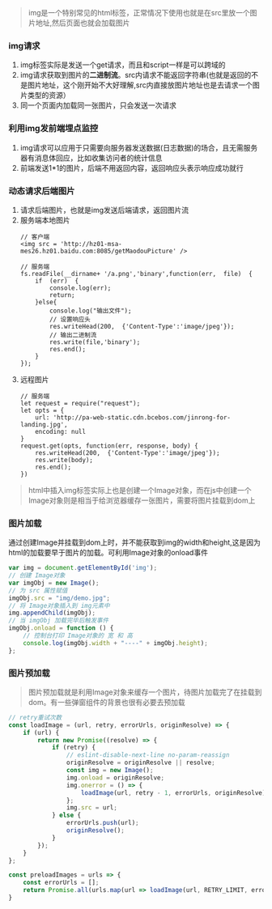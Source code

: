 >img是一个特别常见的html标签，正常情况下使用也就是在src里放一个图片地址,然后页面也就会加载图片

### img请求
1. img标签实际是发送一个get请求，而且和script一样是可以跨域的
1. img请求获取到图片的**二进制流**。src内请求不能返回字符串(也就是返回的不是图片地址，这个刚开始不大好理解,src内直接放图片地址也是去请求一个图片类型的资源）
1. 同一个页面内加载同一张图片，只会发送一次请求

### 利用img发前端埋点监控
1. img请求可以应用于只需要向服务器发送数据(日志数据)的场合，且无需服务器有消息体回应，比如收集访问者的统计信息
1. 前端发送1*1的图片，后端不用返回内容，返回响应头表示响应成功就行

### 动态请求后端图片
1. 请求后端图片，也就是img发送后端请求，返回图片流
1. 服务端本地图片
    ```
    // 客户端
    <img src = 'http://hz01-msa-mes26.hz01.baidu.com:8085/getMaodouPicture' />

    // 服务端
    fs.readFile(__dirname+ '/a.png','binary',function(err,  file)  {
        if  (err)  {
            console.log(err);
            return;
        }else{
            console.log("输出文件");
            // 设置响应头
            res.writeHead(200,  {'Content-Type':'image/jpeg'});
            // 输出二进制流
            res.write(file,'binary');
            res.end();
        }
    });
    ```
1. 远程图片
    ```
    // 服务端
    let request = require("request");
    let opts = {
        url: 'http://pa-web-static.cdn.bcebos.com/jinrong-for-landing.jpg',
        encoding: null
    }
    request.get(opts, function(err, response, body) {
        res.writeHead(200,  {'Content-Type':'image/jpeg'});
        res.write(body);
        res.end();
    })
    ```


> html中插入img标签实际上也是创建一个Image对象，而在js中创建一个Image对象则是相当于给浏览器缓存一张图片，需要将图片挂载到dom上

### 图片加载
通过创建Image并挂载到dom上时，并不能获取到img的width和height,这是因为html的加载要早于图片的加载。可利用Image对象的onload事件
```js
var img = document.getElementById('img');
// 创建 Image对象
var imgObj = new Image();
// 为 src 属性赋值
imgObj.src = "img/demo.jpg";
// 将 Image对象插入到 img元素中
img.appendChild(imgObj);
// 当 imgObj 加载完毕后触发事件
imgObj.onload = function () {
    // 控制台打印 Image对象的 宽 和 高
    console.log(imgObj.width + "----" + imgObj.height);
};
```

### 图片预加载
> 图片预加载就是利用Image对象来缓存一个图片，待图片加载完了在挂载到dom。有一些弹窗组件的背景也很有必要去预加载
```js
// retry重试次数
const loadImage = (url, retry, errorUrls, originResolve) => {
    if (url) {
        return new Promise((resolve) => {
            if (retry) {
                // eslint-disable-next-line no-param-reassign
                originResolve = originResolve || resolve;
                const img = new Image();
                img.onload = originResolve;
                img.onerror = () => {
                    loadImage(url, retry - 1, errorUrls, originResolve);
                };
                img.src = url;
            } else {
                errorUrls.push(url);
                originResolve();
            }
        });
    }
};

const preloadImages = urls => {
    const errorUrls = [];
    return Promise.all(urls.map(url => loadImage(url, RETRY_LIMIT, errorUrls, null)))
}
```